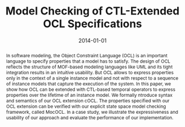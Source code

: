 ---
abstract: In software modeling, the Object Constraint Language (OCL) is an important
  language to specify properties that a model has to satisfy. The design of OCL reflects
  the structure of MOF-based modeling languages like UML and its tight integration
  results in an intuitive usability. But OCL allows to express properties only in
  the context of a single instance model and not with respect to a sequence of instance
  models that capture the execution of the system. In this paper, we show how OCL
  can be extended with CTL-based temporal operators to express properties over the
  lifetime of an instance model. We formally ntroduce syntax and semantics of our
  OCL extension cOCL. The properties specified with our OCL extension can be verified
  with our explicit state space model checking framework, called MocOCL. In a case
  study, we illustrate the expressiveness and usability of our approach and evaluate
  the performance of our implementation.
authors:
- Robert Bill
- Sebastian Gabmeyer
- Petra Kaufmann
- Martina Seidl
date: '2014-01-01'
featured: false
links:
- name: Publik
  url: https://publik.tuwien.ac.at/showentry.php?ID=229618&lang=2
publication_types:
- '4'
publishDate: '2014-01-01'
title: Model Checking of CTL-Extended OCL Specifications
url_pdf: http://publik.tuwien.ac.at/files/PubDat_229618.pdf
---